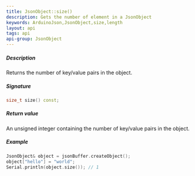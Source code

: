 ```yaml
---
title: JsonObject::size()
description: Gets the number of element in a JsonObject
keywords: ArduinoJson,JsonObject,size,length
layout: api
tags: api
api-group: JsonObject
---
```


##### Description

Returns the number of key/value pairs in the object.

##### Signature

```c++
size_t size() const;
```

##### Return value

An unsigned integer containing the number of key/value pairs in the object.

##### Example

```c++
JsonObject& object = jsonBuffer.createObject();
object["hello"] = "world";
Serial.println(object.size()); // 1
```
